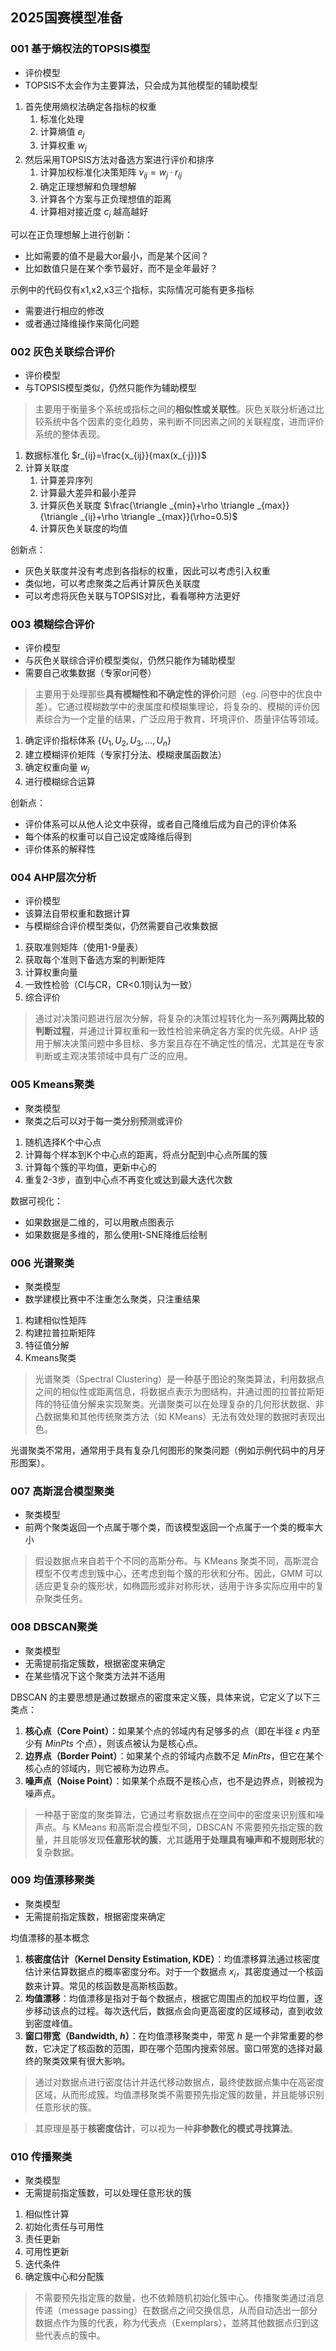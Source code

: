 ## 2025国赛模型准备

### 001 基于熵权法的TOPSIS模型

- 评价模型
- TOPSIS不太会作为主要算法，只会成为其他模型的辅助模型

1. 首先使用熵权法确定各指标的权重
   1. 标准化处理
   2. 计算熵值 $e_j$
   3. 计算权重 $w_j$
2. 然后采用TOPSIS方法对备选方案进行评价和排序
   1. 计算加权标准化决策矩阵 $v_{ij}=w_j·r_{ij}$
   2. 确定正理想解和负理想解
   3. 计算各个方案与正负理想值的距离
   4. 计算相对接近度 $c_i$ 越高越好

可以在正负理想解上进行创新：
- 比如需要的值不是最大or最小，而是某个区间？
- 比如数值只是在某个季节最好，而不是全年最好？

示例中的代码仅有x1,x2,x3三个指标，实际情况可能有更多指标
- 需要进行相应的修改
- 或者通过降维操作来简化问题

### 002 灰色关联综合评价

- 评价模型
- 与TOPSIS模型类似，仍然只能作为辅助模型 

> 主要用于衡量多个系统或指标之间的**相似性或关联性**。灰色关联分析通过比较系统中各个因素的变化趋势，来判断不同因素之间的关联程度，进而评价系统的整体表现。

1. 数据标准化 $r_{ij}=\frac{x_{ij}}{max(x_{·j})}$
2. 计算关联度
   1. 计算差异序列
   2. 计算最大差异和最小差异
   3. 计算灰色关联度 $\frac{\triangle _{min}+\rho \triangle _{max}}{\triangle _{ij}+\rho \triangle _{max}}(\rho=0.5)$
   4. 计算灰色关联度的均值

创新点：
- 灰色关联度并没有考虑到各指标的权重，因此可以考虑引入权重
- 类似地，可以考虑聚类之后再计算灰色关联度
- 可以考虑将灰色关联与TOPSIS对比，看看哪种方法更好

### 003 模糊综合评价

- 评价模型
- 与灰色关联综合评价模型类似，仍然只能作为辅助模型
- 需要自己收集数据（专家or问卷）

> 主要用于处理那些**具有模糊性和不确定性的评价**问题（eg. 问卷中的优良中差）。它通过模糊数学中的隶属度和模糊集理论，将复杂的、模糊的评价因素综合为一个定量的结果，广泛应用于教育、环境评价、质量评估等领域。

1. 确定评价指标体系 $\{U_1, U_2, U_3,..., U_n\}$
2. 建立模糊评价矩阵（专家打分法、模糊隶属函数法）
3. 确定权重向量 $w_j$
4. 进行模糊综合运算

创新点：
- 评价体系可以从他人论文中获得，或者自己降维后成为自己的评价体系
- 每个体系的权重可以自己设定或降维后得到
- 评价体系的解释性

### 004 AHP层次分析

- 评价模型
- 该算法自带权重和数据计算
- 与模糊综合评价模型类似，仍然需要自己收集数据

1. 获取准则矩阵（使用1-9量表）
2. 获取每个准则下备选方案的判断矩阵
3. 计算权重向量
4. 一致性检验（CI与CR，CR<0.1则认为一致）
5. 综合评价

> 通过对决策问题进行层次分解，将复杂的决策过程转化为一系列**两两比较的判断过程**，并通过计算权重和一致性检验来确定各方案的优先级。AHP 适用于解决决策问题中多目标、多方案且存在不确定性的情况，尤其是在专家判断或主观决策领域中具有广泛的应用。

### 005 Kmeans聚类

- 聚类模型
- 聚类之后可以对于每一类分别预测或评价

1. 随机选择K个中心点
2. 计算每个样本到K个中心点的距离，将点分配到中心点所属的簇
3. 计算每个簇的平均值，更新中心的
4. 重复2-3步，直到中心点不再变化或达到最大迭代次数

数据可视化：
- 如果数据是二维的，可以用散点图表示
- 如果数据是多维的，那么使用t-SNE降维后绘制

### 006 光谱聚类

- 聚类模型
- 数学建模比赛中不注重怎么聚类，只注重结果

1. 构建相似性矩阵
2. 构建拉普拉斯矩阵
3. 特征值分解
4. Kmeans聚类

> 光谱聚类（Spectral Clustering）是一种基于图论的聚类算法，利用数据点之间的相似性或距离信息，将数据点表示为图结构，并通过图的拉普拉斯矩阵的特征值分解来实现聚类。光谱聚类可以在处理复杂的几何形状数据、非凸数据集和其他传统聚类方法（如 KMeans）无法有效处理的数据时表现出色。

光谱聚类不常用，通常用于具有复杂几何图形的聚类问题（例如示例代码中的月牙形图案）。

### 007 高斯混合模型聚类

- 聚类模型
- 前两个聚类返回一个点属于哪个类，而该模型返回一个点属于一个类的概率大小

> 假设数据点来自若干个不同的高斯分布。与 KMeans 聚类不同，高斯混合模型不仅考虑到簇中心，还考虑到每个簇的形状和分布。因此，GMM 可以适应更复杂的簇形状，如椭圆形或非对称形状，适用于许多实际应用中的复杂聚类任务。

### 008 DBSCAN聚类

- 聚类模型
- 无需提前指定簇数，根据密度来确定
- 在某些情况下这个聚类方法并不适用

DBSCAN 的主要思想是通过数据点的密度来定义簇，具体来说，它定义了以下三类点：
1. **核心点（Core Point）**：如果某个点的邻域内有足够多的点（即在半径 $\varepsilon$ 内至少有 $MinPts$ 个点），则该点被认为是核心点。
2. **边界点（Border Point）**：如果某个点的邻域内点数不足 $MinPts$，但它在某个核心点的邻域内，则它被称为边界点。
3. **噪声点（Noise Point）**：如果某个点既不是核心点，也不是边界点，则被视为噪声点。

> 一种基于密度的聚类算法，它通过考察数据点在空间中的密度来识别簇和噪声点。与 KMeans 和高斯混合模型不同，DBSCAN 不需要预先指定簇的数量，并且能够发现**任意形状的簇**，尤其**适用于处理具有噪声和不规则形状**的复杂数据。

### 009 均值漂移聚类

- 聚类模型
- 无需提前指定簇数，根据密度来确定

均值漂移的基本概念
1. **核密度估计（Kernel Density Estimation, KDE）**：均值漂移算法通过核密度估计来估算数据点的概率密度分布。对于一个数据点 $x_i$，其密度通过一个核函数来计算。常见的核函数是高斯核函数。
2. **均值漂移**：均值漂移是指对于每个数据点，根据它周围点的加权平均位置，逐步移动该点的过程。每次迭代后，数据点会向更高密度的区域移动，直到收敛到密度峰值。
3. **窗口带宽（Bandwidth, $h$）**：在均值漂移聚类中，带宽 $h$ 是一个非常重要的参数，它决定了核函数的范围，即在哪个范围内搜索邻居。窗口带宽的选择对最终的聚类效果有很大影响。

> 通过对数据点进行密度估计并迭代移动数据点，最终使数据点集中在高密度区域，从而形成簇。均值漂移聚类不需要预先指定簇的数量，并且能够识别任意形状的簇。

> 其原理是基于**核密度估计**，可以视为一种**非参数化的模式寻找算法**。

### 010 传播聚类

- 聚类模型
- 无需提前指定簇数，可以处理任意形状的簇

1. 相似性计算
2. 初始化责任与可用性
3. 责任更新
4. 可用性更新
5. 迭代条件
6. 确定簇中心和分配簇

> 不需要预先指定簇的数量，也不依赖随机初始化簇中心。传播聚类通过消息传递（message passing）在数据点之间交换信息，从而自动选出一部分数据点作为簇的代表，称为代表点（Exemplars），並將其他数据点归到这些代表点的簇中。
